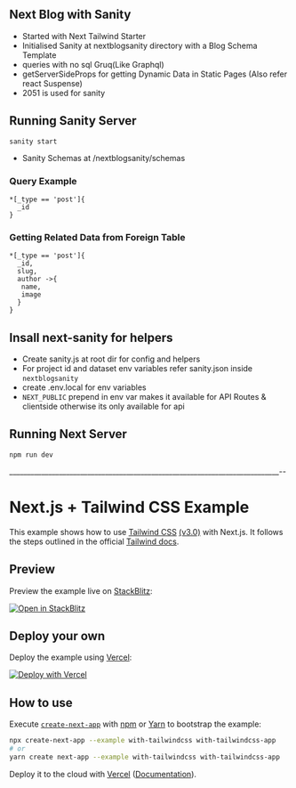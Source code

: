 ## Next Blog with Sanity 

- Started with Next Tailwind Starter 
- Initialised Sanity at nextblogsanity directory with a Blog Schema Template    
- queries with no sql Gruq(Like Graphql)
- getServerSideProps for getting Dynamic Data in Static Pages (Also refer react Suspense)
- 2051 is used for sanity 

## Running Sanity Server 
```sanity start```
- Sanity Schemas at /nextblogsanity/schemas

### Query Example 

```
*[_type == 'post']{
  _id
} 

```

### Getting Related Data from Foreign Table

```
*[_type == 'post']{
  _id,
  slug,
  author ->{
   name,
   image
  }
} 

```

## Insall next-sanity for helpers

- Create sanity.js at root dir for config and helpers
- For project id and dataset env variables refer sanity.json inside `nextblogsanity`
- create .env.local for env variables
- `NEXT_PUBLIC` prepend in env var makes it available  for API Routes & clientside otherwise its only available for api


## Running Next Server 
```npm run dev``` 













____________________________________________________________________________--

# Next.js + Tailwind CSS Example

This example shows how to use [Tailwind CSS](https://tailwindcss.com/) [(v3.0)](https://tailwindcss.com/blog/tailwindcss-v3) with Next.js. It follows the steps outlined in the official [Tailwind docs](https://tailwindcss.com/docs/guides/nextjs).

## Preview

Preview the example live on [StackBlitz](http://stackblitz.com/):

[![Open in StackBlitz](https://developer.stackblitz.com/img/open_in_stackblitz.svg)](https://stackblitz.com/github/vercel/next.js/tree/canary/examples/with-tailwindcss)

## Deploy your own

Deploy the example using [Vercel](https://vercel.com?utm_source=github&utm_medium=readme&utm_campaign=next-example):

[![Deploy with Vercel](https://vercel.com/button)](https://vercel.com/new/git/external?repository-url=https://github.com/vercel/next.js/tree/canary/examples/with-tailwindcss&project-name=with-tailwindcss&repository-name=with-tailwindcss)

## How to use

Execute [`create-next-app`](https://github.com/vercel/next.js/tree/canary/packages/create-next-app) with [npm](https://docs.npmjs.com/cli/init) or [Yarn](https://yarnpkg.com/lang/en/docs/cli/create/) to bootstrap the example:

```bash
npx create-next-app --example with-tailwindcss with-tailwindcss-app
# or
yarn create next-app --example with-tailwindcss with-tailwindcss-app
```

Deploy it to the cloud with [Vercel](https://vercel.com/new?utm_source=github&utm_medium=readme&utm_campaign=next-example) ([Documentation](https://nextjs.org/docs/deployment)).
